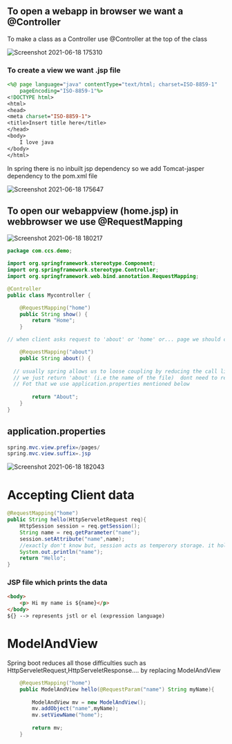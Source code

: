## To open a webapp in browser we want a @Controller

To make a class as a Controller use @Controller at the top of the class

![Screenshot 2021-06-18 175310](https://user-images.githubusercontent.com/63385985/122560343-215a4780-d05e-11eb-9c98-c845a05b75fb.png)

### To create a view we want .jsp file
```jsp
<%@ page language="java" contentType="text/html; charset=ISO-8859-1"
    pageEncoding="ISO-8859-1"%>
<!DOCTYPE html>
<html>
<head>
<meta charset="ISO-8859-1">
<title>Insert title here</title>
</head>
<body>
	I love java
</body>
</html>
```

In spring there is no inbuilt jsp dependency so we add Tomcat-jasper dependency to the pom.xml file

![Screenshot 2021-06-18 175647](https://user-images.githubusercontent.com/63385985/122560747-9ded2600-d05e-11eb-9fc0-2bfdbd820ea9.png)

## To open our webappview (home.jsp) in webbrowser we use @RequestMapping

![Screenshot 2021-06-18 180217](https://user-images.githubusercontent.com/63385985/122561316-5a46ec00-d05f-11eb-8611-739840d3c452.png)

```java
package com.ccs.demo;

import org.springframework.stereotype.Component;
import org.springframework.stereotype.Controller;
import org.springframework.web.bind.annotation.RequestMapping;

@Controller
public class Mycontroller {

	@RequestMapping("home")
	public String show() {
		return "Home";
	}

// when client asks request to 'about' or 'home' or... page we should call the particular page by executing a method. But spring doesn't know how to accept the request // and where the method is. So we use @RequestMapping("home") above that method.

	@RequestMapping("about")
	public String about() {
  
  // usually spring allows us to loose coupling by reducing the call like about.jsp 
  // we just return 'about' (i.e the name of the file)  dont need to reperesent the extension such as .jsp,.html,etc.
  // Fot that we use application.properties mentioned below
  
		return "About";
	}
}
```
## application.properties
```java
spring.mvc.view.prefix=/pages/
spring.mvc.view.suffix=.jsp
```

![Screenshot 2021-06-18 182043](https://user-images.githubusercontent.com/63385985/122563609-04277800-d062-11eb-8c21-184dfbe0393c.png)

# Accepting Client data

```java
@RequestMapping("home")
public String hello(HttpServeletRequest req){
	HttpSession session = req.getSession();
	String name = req.getParameter("name");
	session.setAttribute("name",name);
	//exactly don't know but, session acts as temperory storage. it holds the data during particular interval of time.
	System.out.println("name");
	return "Hello";
}

```
### JSP file which prints the data
```html
<body>
	<p> Hi my name is ${name}</p>
</body>
${} --> represents jstl or el (expression language)
```
# ModelAndView
Spring boot reduces all those difficulties such as HttpServeletRequest,HttpServeletResponse.... by replacing ModelAndView

```java
	@RequestMapping("home")
	public ModelAndView hello(@RequestParam("name") String myName){
		
		ModelAndView mv = new ModelAndView();
		mv.addObject("name",myName);
		mv.setViewName("home");
		
		return mv;
	}
```
